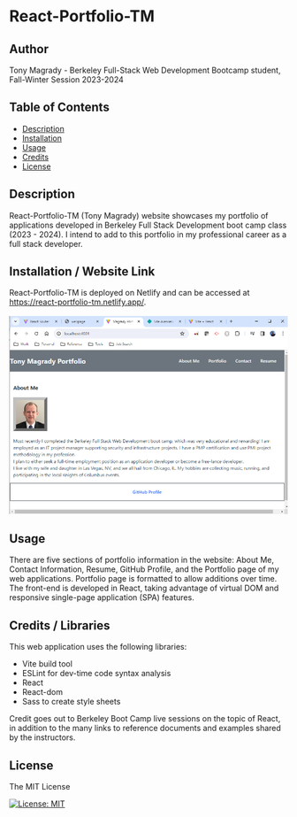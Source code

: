 # React-Portfolio-TM

## Author
Tony Magrady - Berkeley Full-Stack Web Development Bootcamp student, Fall-Winter Session 2023-2024

## Table of Contents

- [Description](#description)
- [Installation](#installation)
- [Usage](#usage)
- [Credits](#credits)
- [License](#license)

## Description

React-Portfolio-TM (Tony Magrady) website showcases my portfolio of applications developed in Berkeley Full Stack Development boot camp class (2023 - 2024). 
I intend to add to this portfolio in my professional career as a full stack developer. <br>
 
## Installation / Website Link

React-Portfolio-TM is deployed on Netlify and can be accessed at https://react-portfolio-tm.netlify.app/. <br><br>
![React-Portfolio-TM](./src/assets/img/webapp.jpg)

## Usage

There are five sections of portfolio information in the website: About Me, Contact Information, Resume, GitHub Profile, and the Portfolio page of my web applications. Portfolio page is formatted to allow additions over time.
The front-end is developed in React, taking advantage of virtual DOM and responsive single-page application (SPA) features.

## Credits / Libraries

This web application uses the following libraries:
- Vite build tool
- ESLint for dev-time code syntax analysis
- React
- React-dom
- Sass to create style sheets

Credit goes out to Berkeley Boot Camp live sessions on the topic of React, in addition to the many links to reference documents and examples shared by the instructors.

## License

The MIT License

[![License: MIT](https://img.shields.io/badge/License-MIT-yellow.svg)](https://opensource.org/licenses/MIT)